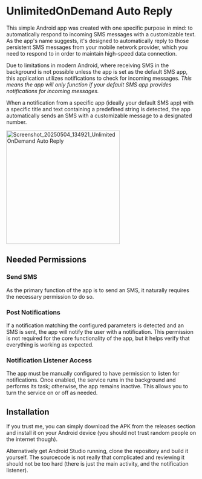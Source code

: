 # UnlimitedOnDemand Auto Reply

This simple Android app was created with one specific purpose in mind: to automatically respond to incoming SMS messages with a customizable text.
As the app's name suggests, it's designed to automatically reply to those persistent SMS messages from your mobile network provider, which you need
to respond to in order to maintain high-speed data connection.

Due to limitations in modern Android, where receiving SMS in the background is not possible unless the app is set as the default SMS app, this
application utilizes notifications to check for incoming messages.
*This means the app will only function if your default SMS app provides notifications for incoming messages.*

When a notification from a specific app (ideally your default SMS app) with a specific title and text containing a predefined string is detected,
the app automatically sends an SMS with a customizable message to a designated number.

<img alt="Screenshot_20250504_134921_UnlimitedOnDemand Auto Reply" src="https://github.com/user-attachments/assets/9ca4ba17-42b1-414b-9ff1-4e6e584b5fb5" width="300" />

## Needed Permissions

### Send SMS
As the primary function of the app is to send an SMS, it naturally requires the necessary permission to do so.

### Post Notifications
If a notification matching the configured parameters is detected and an SMS is sent, the app will notify the user with a notification.
This permission is not required for the core functionality of the app, but it helps verify that everything is working as expected.

### Notification Listener Access
The app must be manually configured to have permission to listen for notifications. Once enabled, the service runs in the background and performs its task;
otherwise, the app remains inactive. This allows you to turn the service on or off as needed.

## Installation

If you trust me, you can simply download the APK from the releases section and install it on your Android device (you should not trust random people on the internet though).

Alternatively get Android Studio running, clone the repository and build it yourself. The sourcecode is not really that complicated and reviewing it should not be too hard
(there is just the main activity, and the notification listener).
